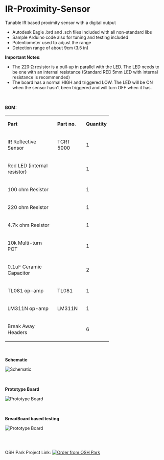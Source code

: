 # IR-Proximity-Sensor
Tunable IR based proximity sensor with a digital output

<ul>
<li>Autodesk Eagle .brd and .sch files included with all non-standard libs</li>
<li>Sample Arduino code also for tuning and testing included</li>
<li>Potentiometer used to adjust the range</li>
<li>Detection range of about 9cm (3.5 in)</li>
</ul>
<p><strong>Important Notes:</strong></p>
<ul class="remarkup-list">
<li class="remarkup-list-item">The 220 &Omega; resistor is a pull-up in parallel with the LED. The LED needs to be one with an internal resistance (Standard RED 5mm LED with internal resistance is recommended)</li>
<li class="remarkup-list-item">The board has a normal HIGH and triggered LOW. The LED will be ON when the sensor hasn't been triggered and will turn OFF when it has.</li>
</ul>
<br>
<br>
<b> BOM: </b>
<table style="width: 340px;">
<tbody>
<tr>
<td style="width: 224px;">
<p><strong>Part</strong></p>
</td>
<td style="width: 90px;">
<p><strong>Part no.</strong></p>
</td>
<td style="width: 25px;">
<p><strong>Quantity</strong></p>
</td>
</tr>
<tr>
<td style="width: 224px;">
<p>IR Reflective Sensor</p>
</td>
<td style="width: 90px;">
<p>TCRT 5000</p>
</td>
<td style="width: 25px;">
<p>1</p>
</td>
</tr>
<tr>
<td style="width: 224px;">
<p>Red LED (internal resistor)</p>
</td>
<td style="width: 90px;">&nbsp;</td>
<td style="width: 25px;">
<p>1</p>
</td>
</tr>
<tr>
<td style="width: 224px;">
<p>100 ohm Resistor</p>
</td>
<td style="width: 90px;">&nbsp;</td>
<td style="width: 25px;">
<p>1</p>
</td>
</tr>
<tr>
<td style="width: 224px;">
<p>220 ohm Resistor</p>
</td>
<td style="width: 90px;">&nbsp;</td>
<td style="width: 25px;">
<p>1</p>
</td>
</tr>
<tr>
<td style="width: 224px;">
<p>4.7k ohm Resistor</p>
</td>
<td style="width: 90px;">&nbsp;</td>
<td style="width: 25px;">
<p>1</p>
</td>
</tr>
<tr>
<td style="width: 224px;">
<p>10k Multi-turn POT</p>
</td>
<td style="width: 90px;">&nbsp;</td>
<td style="width: 25px;">
<p>1</p>
</td>
</tr>
<tr>
<td style="width: 224px;">
<p>0.1uF Ceramic Capacitor</p>
</td>
<td style="width: 90px;">&nbsp;</td>
<td style="width: 25px;">
<p>2</p>
</td>
</tr>
<tr>
<td style="width: 224px;">
<p>TL081 op-amp</p>
</td>
<td style="width: 90px;">
<p>TL081</p>
</td>
<td style="width: 25px;">
<p>1</p>
</td>
</tr>
<tr>
<td style="width: 224px;">
<p>LM311N op-amp</p>
</td>
<td style="width: 90px;">
<p>LM311N</p>
</td>
<td style="width: 25px;">
<p>1</p>
</td>
</tr>
<tr>
<td style="width: 224px;">
<p>Break Away Headers</p>
</td>
<td style="width: 90px;">&nbsp;</td>
<td style="width: 25px;">
<p>6</p>
</td>
</tr>
</tbody>
</table>
<br>
<br>
<b> Schematic </b>
<p><img src="https://lh3.googleusercontent.com/Zwb_SkjRGWa19hBm1e4YVG9eZ23glGA6NjS-Ou1clzG_oZjOFmPfgkMU8Cp334mmLKKAjStN9HKiv2pWfvJR2-hTuLmWyR8rWoQOM7ayoLPobvB7CmQ-dfeZYlmZo9L1Wi9_KP8W2_uJr8D0wNGXsQQSpvhhvg8mz8kDS5CAi4ykdRVQheV74HC4zo0v5zkerF4vZkbousf5RiH_KLvuS8Llrjs1dhtjkYM-MijDMBwaktunjV010px6oPd78s-cyNc4TQBTKt9N7yJLx2kM9ZHCTrbilLN_2Hra7wP7xL3pwj1ZeHxO5uo4zHPfYah_iJ3MJCyRHsIzbPK4ZB9vVi52PL1uQwYg5UyD7BXRonCWu0UCDisdlhRqaIUkuDGP3NU6K4zZXXNWVuxuSWk6KN1QmPfbB7H_pQ6c6z2nli-gSeCfMHAZPdB5eizKbrXndTJUzZG39JknZ1oxK8gkzMEgsBV8jNmg_fiKLtT1w2CQ6GuRNpTRqC7p0bxaDu1cHEFVb5VeQJyPk7cohww0hd_GRQ7aNg3djUZwAVCC1HDRR9v4lE6sAoWaw8-9kwiJ0NFAgWW4Cx5o6IzdE_UPnTP-PvRc4I_q4wulW1vOqoA6WQu6DR8ch-eUSng8WL1XrTcQPgox8_Rj7cVs4KgAeXGLxpkLgvk=w1490-h647-no" alt="Schematic" /></p>
<br>
<br>
<b> Prototype Board </b>
<p><img src="(https://lh3.googleusercontent.com/ZWuQM-ZnXQBVpndc9gSWXAkT_E2P4J-mSgAH8Gjh0sjfXBKrTjkQMZr0qhzlW9H6b-V9u1QtWIu-sbjv6lUHd-rlyakOhSbwMYUZq5_3i_0pWispXmWDmjGLVCcSAnOONumfEpwsuR7yIxkyUTWKbXY8VwLgNi5gbDu9ImhRsy1JZWH3uwdNp_Od2dPWwtMUTE3YwHQugKYVBOEmfr2ROHFjhQ_1SZeFRXhiIE13qLf1P4ihyrDfI6TzEq90lsXUcdgVtd01v3VhkH7D_k-PUvJPLfzQ8lYrhsXWrr5u9_RerVY2d3G8k4ipk68nwqlfrxoBtSY8-evvUdsFAjFaBSu6a3yqLB5Ca4s1c3bRrIrI8redNZgbVSM_rn4dLYeCSEL2qhqvafQ0Axe41PzXrYWniqN_s1w7LrUU2UhItRMSGYyZsRTlSj7crAOuiEBsqoH77Sc8mDzvLsrqkToeBlLr0AFTAhJaieFB9OgN-9BjyXCq7Ce-D9nAmNS5WEXziwk0x8h-c4JZ2zo4NBC0FPDGHaHlUofZlIzITJXA9ASU6kE1SJM3cvMKHvTeOJbBkEVXEB2gqWHqa1rLw_ny7AmlxgZV7usudVj2X-rDoxR8rWpLdFdnT5hLOBq_mavGoAzcv6ntQfv_IYcws0m_Ho97Uir2Ju8=s975-no" alt="Prototype Board" /></p>
<br>
<br>
<b> BreadBoard based testing </b>
<p><img src="https://lh3.googleusercontent.com/q7XzcLLpgO9VKfrgnrV-51i594hPHZzslUMr52DuKcA7_Y91JTnf0lhIzwbtPj_MCJksNhcD31fCqnxAtiLO2rMiLLa3-20N6468gOgt0NqlX0JP5XPUrVsZ2ZIIQTOUQKX_eeerBMSJopPmYcCXzGU8GLHRssD-_EExUj6k-UHp_QTuMf8gORVLWD6EduYkMunKOv9Lv_fOjKWlX4sZaPhhGQ1GOwBGmx2frq-oR9PEv90m4ePYPkb6BHDYCEmjsCK6K4atE6Tws2MIYxCnYBpkeKryllIcBfKef-eECtuBau_fZWuI-gGaVP4lmZvjpfx_aDJFctpef1YzJtl1_6TYe-zMyYb-FFxuvrF8bQUUADCC8rG5lAcrVFH7c2dL_P9W2AllaTcQQe66IuLC4bGrjgKtToDqpMX9__CmD0unQARDBPPOvo8vjtjM7Xu43rZoO8aaFNgyvHXG7fTrllQYCrFrNr0smM0bXdwIzPFOM840bvdhdjJS2pxgSgjKcXYmN8wwpjcQHsb4df7FB_xrNviP2YQbhqZ4NnKIH6etVeOXb1nDyf_lXAYVnqov-qlyGloouW_FguI0l9lcHaCgLO3fhA86bqJm7mSbLDDwMeouGl9llm3AqS5aSbS-KA-YPjyDCxShtFkCrHw-MOPBITKYmm0=w1300-h975-no" alt="Prototype Board" /></p>
<br>
<br>

OSH Park Project Link: <a href="https://oshpark.com/shared_projects/O8bRqG8g"><img src="https://oshpark.com/assets/badge-5b7ec47045b78aef6eb9d83b3bac6b1920de805e9a0c227658eac6e19a045b9c.png" alt="Order from OSH Park"></img></a>
